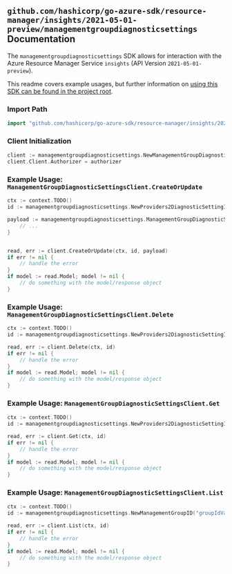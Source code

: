 
## `github.com/hashicorp/go-azure-sdk/resource-manager/insights/2021-05-01-preview/managementgroupdiagnosticsettings` Documentation

The `managementgroupdiagnosticsettings` SDK allows for interaction with the Azure Resource Manager Service `insights` (API Version `2021-05-01-preview`).

This readme covers example usages, but further information on [using this SDK can be found in the project root](https://github.com/hashicorp/go-azure-sdk/tree/main/docs).

### Import Path

```go
import "github.com/hashicorp/go-azure-sdk/resource-manager/insights/2021-05-01-preview/managementgroupdiagnosticsettings"
```


### Client Initialization

```go
client := managementgroupdiagnosticsettings.NewManagementGroupDiagnosticSettingsClientWithBaseURI("https://management.azure.com")
client.Client.Authorizer = authorizer
```


### Example Usage: `ManagementGroupDiagnosticSettingsClient.CreateOrUpdate`

```go
ctx := context.TODO()
id := managementgroupdiagnosticsettings.NewProviders2DiagnosticSettingID("managementGroupIdValue", "diagnosticSettingValue")

payload := managementgroupdiagnosticsettings.ManagementGroupDiagnosticSettingsResource{
	// ...
}


read, err := client.CreateOrUpdate(ctx, id, payload)
if err != nil {
	// handle the error
}
if model := read.Model; model != nil {
	// do something with the model/response object
}
```


### Example Usage: `ManagementGroupDiagnosticSettingsClient.Delete`

```go
ctx := context.TODO()
id := managementgroupdiagnosticsettings.NewProviders2DiagnosticSettingID("managementGroupIdValue", "diagnosticSettingValue")

read, err := client.Delete(ctx, id)
if err != nil {
	// handle the error
}
if model := read.Model; model != nil {
	// do something with the model/response object
}
```


### Example Usage: `ManagementGroupDiagnosticSettingsClient.Get`

```go
ctx := context.TODO()
id := managementgroupdiagnosticsettings.NewProviders2DiagnosticSettingID("managementGroupIdValue", "diagnosticSettingValue")

read, err := client.Get(ctx, id)
if err != nil {
	// handle the error
}
if model := read.Model; model != nil {
	// do something with the model/response object
}
```


### Example Usage: `ManagementGroupDiagnosticSettingsClient.List`

```go
ctx := context.TODO()
id := managementgroupdiagnosticsettings.NewManagementGroupID("groupIdValue")

read, err := client.List(ctx, id)
if err != nil {
	// handle the error
}
if model := read.Model; model != nil {
	// do something with the model/response object
}
```
